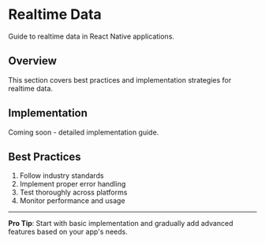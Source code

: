 # Realtime Data

Guide to realtime data in React Native applications.

## Overview

This section covers best practices and implementation strategies for realtime data.

## Implementation

Coming soon - detailed implementation guide.

## Best Practices

1. Follow industry standards
2. Implement proper error handling
3. Test thoroughly across platforms
4. Monitor performance and usage

---

**Pro Tip**: Start with basic implementation and gradually add advanced features based on your app's needs.

